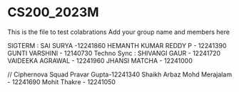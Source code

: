 # CS200_2023M

This is the file to test colabrations
Add your group name and members here

SIGTERM : SAI SURYA -12241860
          HEMANTH KUMAR REDDY P - 12241390
          GUNTI VARSHINI - 12140730
Techno Sync :       SHIVANGI GAUR - 12241720
                    VAIDEEKA AGRAWAL - 12241960
                    JHANSI MATCHA - 12241000
                    




































































































// Ciphernova Squad
           Pravar Gupta-12241340
          Shaikh Arbaz Mohd Merajalam - 12241690
          Mohit Thakre - 12241050
       
